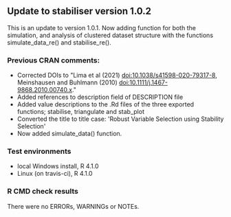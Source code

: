## Update to stabiliser version 1.0.2

This is an update to version 1.0.1.
Now adding function for both the simulation, and analysis of clustered dataset structure with the functions simulate_data_re() and stabilise_re().

### Previous CRAN comments:

* Corrected DOIs to "Lima et al (2021) <doi:10.1038/s41598-020-79317-8>, Meinshausen and Buhlmann (2010) <doi:10.1111/j.1467-9868.2010.00740.x>."
* Added references to description field of DESCRIPTION file
* Added value descriptions to the .Rd files of the three exported functions; stabilise, triangulate and stab_plot
* Converted the title to title case: 'Robust Variable Selection using Stability Selection'
* Now added simulate_data() function. 

### Test environments
* local Windows install, R 4.1.0
* Linux (on travis-ci), R 4.1.0

### R CMD check results
There were no ERRORs, WARNINGs or NOTEs. 
